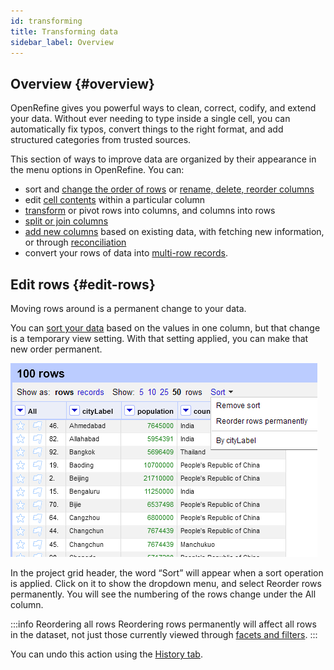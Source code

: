 ```yaml
---
id: transforming
title: Transforming data
sidebar_label: Overview
---
```


## Overview {#overview}

OpenRefine gives you powerful ways to clean, correct, codify, and extend your data. Without ever needing to type inside a single cell, you can automatically fix typos, convert things to the right format, and add structured categories from trusted sources. 

This section of ways to improve data are organized by their appearance in the menu options in OpenRefine. You can:

*   sort and [change the order of rows](#edit-rows) or [rename, delete, reorder columns](columnediting#renaming-removing-and-moving)
*   edit [cell contents](cellediting) within a particular column
*   [transform](transposing) or pivot rows into columns, and columns into rows
*   [split or join columns](columnediting#splitting-or-joining)
*   [add new columns](columnediting) based on existing data, with fetching new information, or through [reconciliation](reconciling)
*   convert your rows of data into [multi-row records](exploring#rows-vs-records).

## Edit rows {#edit-rows}

Moving rows around is a permanent change to your data. 

You can [sort your data](sortview#sort) based on the values in one column, but that change is a temporary view setting. With that setting applied, you can make that new order permanent. 

![A screenshot of where to find the Sort menu with a sorting applied.](/img/sortPermanent.png)

In the project grid header, the word “Sort” will appear when a sort operation is applied. Click on it to show the dropdown menu, and select <span class="menuItems">Reorder rows permanently</span>. You will see the numbering of the rows change under the <span class="menuItems">All</span> column. 

:::info Reordering all rows
Reordering rows permanently will affect all rows in the dataset, not just those currently viewed through [facets and filters](facets). 
:::

You can undo this action using the [<span class="fieldLabels">History</span> tab](running#history-undoredo). 